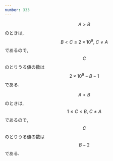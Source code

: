 ```yaml
---
number: 333
---
```

$$ A \gt B $$ のときは, $$ B \lt C \leq 2 \times 10^9,\ C \neq A $$ であるので, $$ C $$ のとりうる値の数は $$ 2 \times 10^9 - B - 1 $$ である.

$$ A \lt B $$ のときは, $$ 1 \leq C \lt B,\ C \neq A $$ であるので, $$ C $$ のとりうる値の数は $$ B - 2 $$ である.
